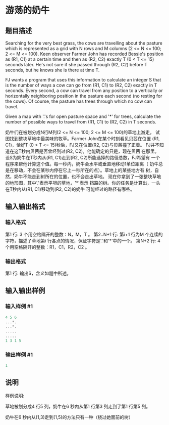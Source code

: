 # 游荡的奶牛

## 题目描述

Searching for the very best grass, the cows are travelling about the pasture which is represented as a grid with N rows and M columns (2 <= N <= 100; 2 <= M <= 100). Keen observer Farmer John has recorded Bessie's position as (R1, C1) at a certain time and then as (R2, C2) exactly T (0 < T <= 15) seconds later. He's not sure if she passed through (R2, C2) before T seconds, but he knows she is there at time T.

FJ wants a program that uses this information to calculate an integer S that is the number of ways a cow can go from (R1, C1) to (R2, C2) exactly in T seconds. Every second, a cow can travel from any position to a vertically or horizontally neighboring position in the pasture each second (no resting for the cows). Of course, the pasture has trees through which no cow can travel.

Given a map with '.'s for open pasture space and '\*' for trees, calculate the number of possible ways to travel from (R1, C1) to (R2, C2) in T seconds.

奶牛们在被划分成N行M列(2 <= N <= 100; 2 <= M <= 100)的草地上游走， 试图找到整块草地中最美味的牧草。Farmer John在某个时刻看见贝茜在位置 (R1, C1)，恰好T (0 < T <= 15)秒后，FJ又在位置(R2, C2)与贝茜撞了正着。 FJ并不知道在这T秒内贝茜是否曾经到过(R2, C2)，他能确定的只是，现在贝茜 在那里。 设S为奶牛在T秒内从(R1, C1)走到(R2, C2)所能选择的路径总数，FJ希望有 一个程序来帮他计算这个值。每一秒内，奶牛会水平或垂直地移动1单位距离（ 奶牛总是在移动，不会在某秒内停在它上一秒所在的点）。草地上的某些地方有 树，自然，奶牛不能走到树所在的位置，也不会走出草地。 现在你拿到了一张整块草地的地形图，其中'.'表示平坦的草地，'\*'表示 挡路的树。你的任务是计算出，一头在T秒内从(R1, C1)移动到(R2, C2)的奶牛 可能经过的路径有哪些。

## 输入输出格式

### 输入格式

第1 行: 3 个用空格隔开的整数：N，M，T 。 第2..N+1 行: 第i+1 行为M 个连续的字符，描述了草地第i 行各点的情况，保证字符是'.'和'\*'中的一个。 第N+2 行: 4 个用空格隔开的整数：R1，C1，R2，C2 。

### 输出格式

第1 行: 输出S，含义如题中所述。

## 输入输出样例

### 输入样例 #1

```cpp
4 5 6
...*.
...*.
.....
.....
1 3 1 5
```


### 输出样例 #1

```cpp
1

```
## 说明

样例说明:

草地被划分成4 行5 列，奶牛在6 秒内从第1 行第3 列走到了第1 行第5 列。

奶牛在6 秒内从(1,3)走到(1,5)的方法只有一种（绕过她面前的树）

